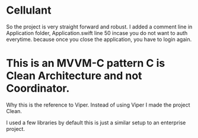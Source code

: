 # Cellulant

So the project is very straight forward and robust. I added a comment line in  Application folder, Application.swift line 50 incase you do not want to auth everytime. because once you close the application, you have to login again.


# This is an MVVM-C pattern C is Clean Architecture and not Coordinator.

Why this is the reference to Viper. Instead of using Viper I made the project Clean.

I used a few libraries by default this is just a similar setup to an enterprise project.
